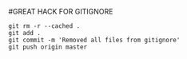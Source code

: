 #GREAT HACK FOR GITIGNORE

	git rm -r --cached .
	git add .
	git commit -m 'Removed all files from gitignore'
	git push origin master
